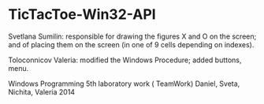 TicTacToe-Win32-API
===================


Svetlana Sumilin: responsible for drawing the figures X and O on the screen; and of placing them on the screen (in one of 9 cells depending on indexes). 

Toloconnicov Valeria: modified the Windows Procedure; added buttons, menu.

Windows Programming 5th laboratory work ( TeamWork)
Daniel, Sveta, Nichita, Valeria
2014
